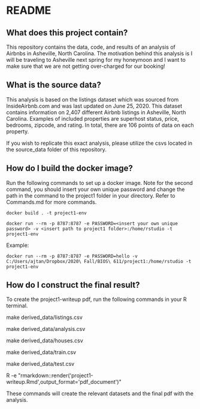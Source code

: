 # README

## What does this project contain?
This repository contains the data, code, and results of an analysis of Airbnbs in Asheville, North Carolina. The motivation behind this analysis is I will be traveling to Asheville next spring for my honeymoon and I want to make sure that we are not getting over-charged for our booking!

## What is the source data?
This analysis is based on the listings dataset which was sourced from InsideAirbnb.com and was last updated on June 25, 2020. This dataset contains information on 2,407 different Airbnb listings in Asheville, North Carolina. Examples of included properties are superhost status, price, bedrooms, zipcode, and rating. In total, there are 106 points of data on each property. 

If you wish to replicate this exact analysis, please utilize the csvs located in the source_data folder of this repository. 

## How do I build the docker image?
Run the following commands to set up a docker image. Note for the second command, you should insert your own unique password and change the path in the command to the project1 folder in your directory. Refer to Commands.md for more commands.

``docker build . -t project1-env``

``docker run --rm -p 8787:8787 -e PASSWORD=<insert your own unique password> -v <insert path to project1 folder>:/home/rstudio -t project1-env``

Example:

``docker run --rm -p 8787:8787 -e PASSWORD=hello -v C:/Users/ajtan/Dropbox/2020\ Fall/BIOS\ 611/project1:/home/rstudio -t project1-env``

## How do I construct the final result?
To create the project1-writeup pdf, run the following commands in your R terminal.

make derived_data/listings.csv

make derived_data/analysis.csv

make derived_data/houses.csv

make derived_data/train.csv

make derived_data/test.csv

R -e "rmarkdown::render('project1-writeup.Rmd',output_format='pdf_document')"

These commands will create the relevant datasets and the final pdf with the analysis.